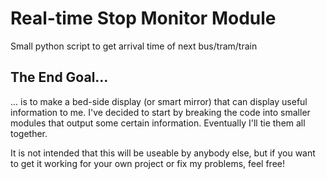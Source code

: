 # Real-time Stop Monitor Module
Small python script to get arrival time of next bus/tram/train

## The End Goal...
... is to make a bed-side display (or smart mirror) that can display useful information to me. I've decided to start by breaking the code into smaller modules that output some certain information. Eventually I'll tie them all together. 

It is not intended that this will be useable by anybody else, but if you want to get it working for your own project or fix my problems, feel free!
